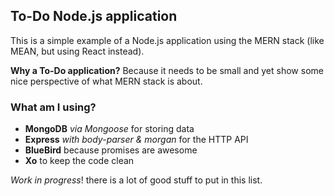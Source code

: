 ## To-Do Node.js application
This is a simple example of a Node.js application using the MERN stack (like MEAN, but using React instead).

**Why a To-Do application?**
Because it needs to be small and yet show some nice perspective of what MERN stack is about.

### What am I using?
- **MongoDB** *via Mongoose* for storing data
- **Express** *with body-parser & morgan* for the HTTP API
- **BlueBird** because promises are awesome
- **Xo** to keep the code clean

*Work in progress*! there is a lot of good stuff to put in this list.
